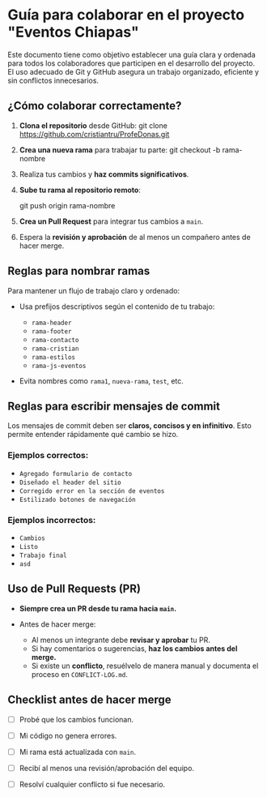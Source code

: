 # Guía para colaborar en el proyecto "Eventos Chiapas"

Este documento tiene como objetivo establecer una guía clara y ordenada para todos los colaboradores que participen en el desarrollo del proyecto. El uso adecuado de Git y GitHub asegura un trabajo organizado, eficiente y sin conflictos innecesarios.

## ¿Cómo colaborar correctamente?

1. **Clona el repositorio** desde GitHub:
   git clone https://github.com/cristiantru/ProfeDonas.git

2. **Crea una nueva rama** para trabajar tu parte:
   git checkout -b rama-nombre

3. Realiza tus cambios y **haz commits significativos**.

4. **Sube tu rama al repositorio remoto**:

   git push origin rama-nombre

5. **Crea un Pull Request** para integrar tus cambios a `main`.

6. Espera la **revisión y aprobación** de al menos un compañero antes de hacer merge.

## Reglas para nombrar ramas

Para mantener un flujo de trabajo claro y ordenado:

* Usa prefijos descriptivos según el contenido de tu trabajo:

  * `rama-header`
  * `rama-footer`
  * `rama-contacto`
  * `rama-cristian`
  * `rama-estilos`
  * `rama-js-eventos`

* Evita nombres como `rama1`, `nueva-rama`, `test`, etc.

## Reglas para escribir mensajes de commit

Los mensajes de commit deben ser **claros, concisos y en infinitivo**. Esto permite entender rápidamente qué cambio se hizo.

### Ejemplos correctos:

* `Agregado formulario de contacto`
* `Diseñado el header del sitio`
* `Corregido error en la sección de eventos`
* `Estilizado botones de navegación`

### Ejemplos incorrectos:

* `Cambios`
* `Listo`
* `Trabajo final`
* `asd`

## Uso de Pull Requests (PR)

* **Siempre crea un PR desde tu rama hacia `main`.**
* Antes de hacer merge:

  * Al menos un integrante debe **revisar y aprobar** tu PR.
  * Si hay comentarios o sugerencias, **haz los cambios antes del merge.**
  * Si existe un **conflicto**, resuélvelo de manera manual y documenta el proceso en `CONFLICT-LOG.md`.


## Checklist antes de hacer merge

* [ ] Probé que los cambios funcionan.
* [ ] Mi código no genera errores.
* [ ] Mi rama está actualizada con `main`.
* [ ] Recibí al menos una revisión/aprobación del equipo.
* [ ] Resolví cualquier conflicto si fue necesario.


